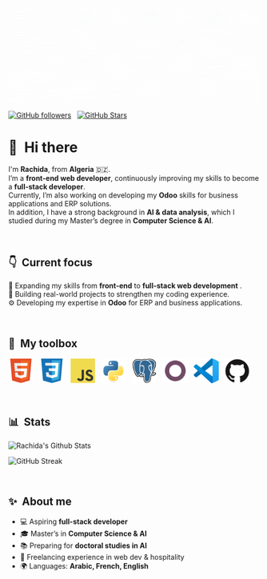 ![Hey, I'm Rachida](https://github.com/Rachida07/Rachida07/blob/main/Hello%20Baby%20GIF%20by%20Mini%20Maison.gif)

[![GitHub followers](https://img.shields.io/github/followers/YOUR-USERNAME?logo=GitHub&style=for-the-badge)](https://github.com/YOUR-USERNAME) &nbsp; 
[![GitHub Stars](https://img.shields.io/github/stars/YOUR-USERNAME?logo=github&style=for-the-badge)](https://github.com/YOUR-USERNAME)

# 👋 &nbsp;Hi there

I'm **Rachida**, from **Algeria** 🇩🇿.  
I’m a **front-end web developer**, continuously improving my skills to become a **full-stack developer**.  
Currently, I’m also working on developing my **Odoo** skills for business applications and ERP solutions.  
In addition, I have a strong background in **AI & data analysis**, which I studied during my Master’s degree in **Computer Science & AI**.  

&nbsp;

## 👇 &nbsp;Current focus

🌱 Expanding my skills from **front-end** to **full-stack web development** .  
🎯 Building real-world projects to strengthen my coding experience.  
⚙️ Developing my expertise in **Odoo** for ERP and business applications.  

&nbsp;

## 🧰 &nbsp;My toolbox

<img src="https://raw.githubusercontent.com/devicons/devicon/master/icons/html5/html5-original.svg" alt="HTML5" width="50" height="50"/> &nbsp;
<img src="https://raw.githubusercontent.com/devicons/devicon/master/icons/css3/css3-original.svg" alt="CSS3" width="50" height="50"/> &nbsp;
<img src="https://raw.githubusercontent.com/devicons/devicon/master/icons/javascript/javascript-original.svg" alt="JavaScript" width="50" height="50"/> &nbsp;
<img src="https://raw.githubusercontent.com/devicons/devicon/master/icons/python/python-original.svg" alt="Python" width="50" height="50"/> &nbsp;
<img src="https://raw.githubusercontent.com/devicons/devicon/master/icons/postgresql/postgresql-original.svg" alt="PostgreSQL" width="50" height="50"/> &nbsp;
<img src="https://github.com/Rachida07/Rachida07/blob/main/ood.png" alt="Odoo" width="50" height="50"/> &nbsp;
<img src="https://raw.githubusercontent.com/devicons/devicon/master/icons/vscode/vscode-original.svg" alt="VSCode" width="50" height="50"/> &nbsp;
<img src="https://raw.githubusercontent.com/devicons/devicon/master/icons/github/github-original.svg" alt="GitHub" width="50" height="50"/>  


 

&nbsp;

## 📊 &nbsp;Stats

![Rachida's Github Stats](https://github-readme-stats.vercel.app/api?username=YOUR-USERNAME&hide=contribs,prs&show_icons=true&bg_color=0d1116&title_color=9A4DFF&text_color=a4aacb&icon_color=9A4DFF)

![GitHub Streak](https://github-readme-streak-stats.herokuapp.com/?user=YOUR-USERNAME&theme=dark&count_private=true&bg_color=0d1116&title_color=9A4DFF&text_color=a4aacb&icon_color=9A4DFF)

&nbsp;

## ✨ &nbsp;About me

- 💻 Aspiring **full-stack developer**  
- 🎓 Master’s in **Computer Science & AI**  
- 📚 Preparing for **doctoral studies in AI**  
- 🚀 Freelancing experience in web dev & hospitality  
- 🌍 Languages: **Arabic, French, English**

